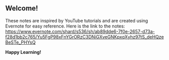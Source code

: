 ## Welcome!

These notes are inspired by YouTube tutorials and are created using Evernote for easy reference.
Here is the link to the notes: https://www.evernote.com/shard/s536/sh/ab89dde6-7f0e-2657-d73a-f28d1bb2c765/Yu5FgP98xFnYGrORzC3DNiGXveGNKpxqXyhz97tS_deHQzeBeSTe_PHYsQ 

**Happy Learning!**
